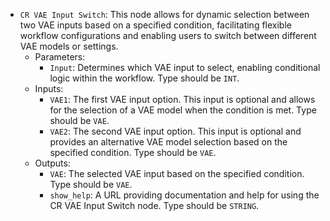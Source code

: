 - `CR VAE Input Switch`: This node allows for dynamic selection between two VAE inputs based on a specified condition, facilitating flexible workflow configurations and enabling users to switch between different VAE models or settings.
    - Parameters:
        - `Input`: Determines which VAE input to select, enabling conditional logic within the workflow. Type should be `INT`.
    - Inputs:
        - `VAE1`: The first VAE input option. This input is optional and allows for the selection of a VAE model when the condition is met. Type should be `VAE`.
        - `VAE2`: The second VAE input option. This input is optional and provides an alternative VAE model selection based on the specified condition. Type should be `VAE`.
    - Outputs:
        - `VAE`: The selected VAE input based on the specified condition. Type should be `VAE`.
        - `show_help`: A URL providing documentation and help for using the CR VAE Input Switch node. Type should be `STRING`.
